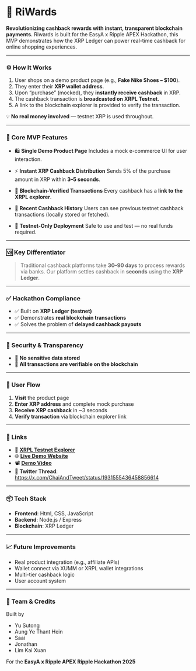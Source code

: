 # 💸 RiWards

**Revolutionizing cashback rewards with instant, transparent blockchain payments.**
Riwards is built for the EasyA x Ripple APEX Hackathon, this MVP demonstrates how the XRP Ledger can power real-time cashback for online shopping experiences.

---

### ⚙️ How It Works

1. User shops on a demo product page (e.g., **Fake Nike Shoes – \$100**).
2. They enter their **XRP wallet address**.
3. Upon “purchase” (mocked), they **instantly receive cashback** in XRP.
4. The cashback transaction is **broadcasted on XRPL Testnet**.
5. A link to the blockchain explorer is provided to verify the transaction.

💡 **No real money involved** — testnet XRP is used throughout.

---

### 🚀 Core MVP Features

* 🛍️ **Single Demo Product Page**
  Includes a mock e-commerce UI for user interaction.

* ⚡ **Instant XRP Cashback Distribution**
  Sends 5% of the purchase amount in XRP within **3–5 seconds**.

* 🔗 **Blockchain-Verified Transactions**
  Every cashback has a **link to the XRPL explorer**.

* 📜 **Recent Cashback History**
  Users can see previous testnet cashback transactions (locally stored or fetched).

* 🧪 **Testnet-Only Deployment**
  Safe to use and test — no real funds required.

---

### 🆚 Key Differentiator

> Traditional cashback platforms take **30–90 days** to process rewards via banks.
> Our platform settles cashback in **seconds** using the **XRP Ledger**.

---

### ✅ Hackathon Compliance

* ✅ Built on **XRP Ledger (testnet)**
* ✅ Demonstrates **real blockchain transactions**
* ✅ Solves the problem of **delayed cashback payouts**

---

### 🔐 Security & Transparency

* 🚫 **No sensitive data stored**
* 🔗 **All transactions are verifiable on the blockchain**

---

### 🔁 User Flow

1. **Visit** the product page
2. **Enter XRP address** and complete mock purchase
3. **Receive XRP cashback** in \~3 seconds
4. **Verify transaction** via blockchain explorer link

---

### 📍 Links

- 🧪 [**XRPL Testnet Explorer**](https://testnet.xrpl.org/)  
- 🌐 [**Live Demo Website**](https://ripplexeasyahackathon.vercel.app/)  
- 📽️ [**Demo Video**](https://drive.google.com/file/d/1WzXYFI0_sYuKmOK9ToezgLosZEfo-hi6/view?usp=drive_link)
- 🧵 **Twitter Thread**: https://x.com/ChaiAndTweet/status/1931555436458856614

---

### 📦 Tech Stack

* **Frontend**: Html, CSS, JavaScript
* **Backend**: Node.js / Express 
* **Blockchain**: XRP Ledger 

---

### 📈 Future Improvements

* Real product integration (e.g., affiliate APIs)
* Wallet connect via XUMM or XRPL wallet integrations
* Multi-tier cashback logic
* User account system

---

### 🙌 Team & Credits
Built by
* Yu Sutong
* Aung Ye Thant Hein
* Saai
* Jonathan
* Lim Kai Xuan

For the **EasyA x Ripple APEX Ripple Hackathon 2025**

